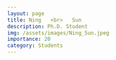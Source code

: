 ```yaml
---
layout: page
title: Ning   <br>   Sun
description: Ph.D. Student
img: /assets/images/Ning_Sun.jpeg
importance: 20
category: Students
---
```

